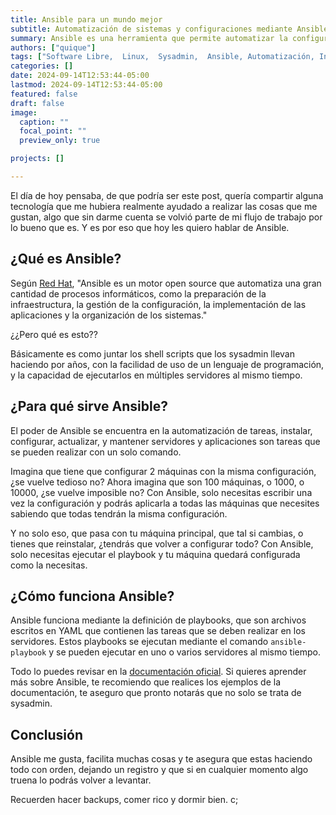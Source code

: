```yaml
---
title: Ansible para un mundo mejor
subtitle: Automatización de sistemas y configuraciones mediante Ansible
summary: Ansible es una herramienta que permite automatizar la configuración de sistemas y aplicaciones, facilitando la administración de infraestructuras.
authors: ["quique"]
tags: ["Software Libre,  Linux,  Sysadmin,  Ansible, Automatización, Infraestructura"]
categories: []
date: 2024-09-14T12:53:44-05:00
lastmod: 2024-09-14T12:53:44-05:00
featured: false
draft: false
image:
  caption: ""
  focal_point: ""
  preview_only: true

projects: []

---
```


El día de hoy pensaba, de que podría ser este post, quería compartir alguna tecnología que me hubiera realmente ayudado a realizar las cosas que me gustan, algo que sin darme cuenta se volvió parte de mi flujo de trabajo por lo bueno que es. Y es por eso que hoy les quiero hablar de Ansible.

## ¿Qué es Ansible?

Según [Red Hat](https://www.redhat.com/es/topics/automation/learning-ansible-tutorial), "Ansible es un motor open source que automatiza una gran cantidad de procesos informáticos, como la preparación de la infraestructura, la gestión de la configuración, la implementación de las aplicaciones y la organización de los sistemas."

¿¿Pero qué es esto??

Básicamente es como juntar los shell scripts que los sysadmin llevan haciendo por años, con la facilidad de uso de un lenguaje de programación, y la capacidad de ejecutarlos en múltiples servidores al mismo tiempo.

## ¿Para qué sirve Ansible?

El poder de Ansible se encuentra en la automatización de tareas, instalar, configurar, actualizar, y mantener servidores y aplicaciones son tareas que se pueden realizar con un solo comando.

Imagina que tiene que configurar 2 máquinas con la misma configuración, ¿se vuelve tedioso no? Ahora imagina que son 100 máquinas, o 1000, o 10000, ¿se vuelve imposible no? Con Ansible, solo necesitas escribir una vez la configuración y podrás aplicarla a todas las máquinas que necesites sabiendo que todas tendrán la misma configuración.

Y no solo eso, que pasa con tu máquina principal, que tal si cambias, o tienes que reinstalar, ¿tendrás que volver a configurar todo? Con Ansible, solo necesitas ejecutar el playbook y tu máquina quedará configurada como la necesitas.

## ¿Cómo funciona Ansible?

Ansible funciona mediante la definición de playbooks, que son archivos escritos en YAML que contienen las tareas que se deben realizar en los servidores. Estos playbooks se ejecutan mediante el comando `ansible-playbook` y se pueden ejecutar en uno o varios servidores al mismo tiempo.

Todo lo puedes revisar en la [documentación oficial](https://docs.ansible.com/ansible/latest/index.html). Si quieres aprender más sobre Ansible, te recomiendo que realices los ejemplos de la documentación, te aseguro que pronto notarás que no solo se trata de sysadmin.

## Conclusión

Ansible me gusta, facilita muchas cosas y te asegura que estas haciendo todo con orden, dejando un registro y que si en cualquier momento algo truena lo podrás volver a levantar.

Recuerden hacer backups, comer rico y dormir bien. c;
